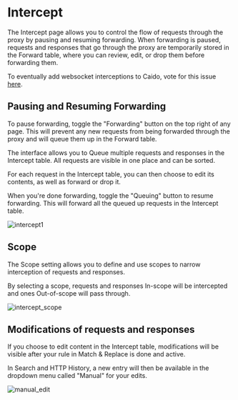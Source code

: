 # Intercept

The Intercept page allows you to control the flow of requests through the proxy by pausing and resuming forwarding. When forwarding is paused, requests and responses that go through the proxy are temporarily stored in the Forward table, where you can review, edit, or drop them before forwarding them.

To eventually add websocket interceptions to Caido, vote for this issue [here](https://github.com/caido/caido/issues/568).

## Pausing and Resuming Forwarding

To pause forwarding, toggle the "Forwarding" button on the top right of any page. This will prevent any new requests from being forwarded through the proxy and will queue them up in the Forward table.

The interface allows you to Queue multiple requests and responses in the Intercept table. All requests are visible in one place and can be sorted.

For each request in the Intercept table, you can then choose to edit its contents, as well as forward or drop it.

When you're done forwarding, toggle the "Queuing" button to resume forwarding. This will forward all the queued up requests in the Intercept table.

<img alt="intercept1" src="/_images/intercept1.png"/>

## Scope

The Scope setting allows you to define and use scopes to narrow interception of requests and responses.  

By selecting a scope, requests and responses In-scope will be intercepted and ones Out-of-scope will pass through.

<img alt="intercept_scope" src="/_images/intercept_scope.png"/>

## Modifications of requests and responses

If you choose to edit content in the Intercept table, modifications will be visible after your rule in Match & Replace is done and active.

In Search and HTTP History, a new entry will then be available in the dropdown menu called "Manual" for your edits.

<img alt="manual_edit" src="/_images/manual_edit.png"/>
